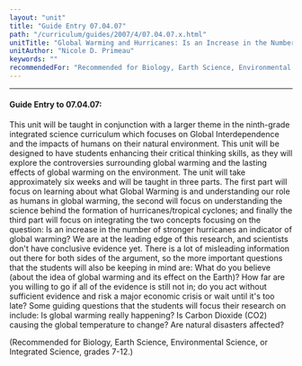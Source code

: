 ```yaml
---
layout: "unit"
title: "Guide Entry 07.04.07"
path: "/curriculum/guides/2007/4/07.04.07.x.html"
unitTitle: "Global Warming and Hurricanes: Is an Increase in the Number of Stronger Hurricanes an Indicator of Global Warming?"
unitAuthor: "Nicole D. Primeau"
keywords: ""
recommendedFor: "Recommended for Biology, Earth Science, Environmental Science, or Integrated Science, grades 7-12."
---
```

<body>
<hr/>
 <h4>
  Guide Entry to 07.04.07:
 </h4>
 <p>
  This unit will be taught in conjunction with a larger theme in the ninth-grade integrated science curriculum which focuses on Global Interdependence and the impacts of humans on their natural environment. This unit will be designed to have students enhancing their critical thinking skills, as they will explore the controversies surrounding global warming and the lasting effects of global warming on the environment. The unit will take approximately six weeks and will be taught in three parts. The first part will focus on learning about what Global Warming is and understanding our role as humans in global warming, the second will focus on understanding the science behind the formation of hurricanes/tropical cyclones; and finally the third part will focus on integrating the two concepts focusing on the question: Is an increase in the number of stronger hurricanes an indicator of global warming? We are at the leading edge of this research, and scientists don't have conclusive evidence yet. There is a lot of misleading information out there for both sides of the argument, so the more important questions that the students will also be keeping in mind are: What do you believe (about the idea of global warming and its effect on the Earth)? How far are you willing to go if all of the evidence is still not in; do you act without sufficient evidence and risk a major economic crisis or wait until it's too late? Some guiding questions that the students will focus their research on include: Is global warming really happening? Is Carbon Dioxide (CO2) causing the global temperature to change? Are natural disasters affected?
 </p>
<p>
  (Recommended for Biology, Earth Science, Environmental Science, or Integrated Science, grades 7-12.)
 </p>

</body>
